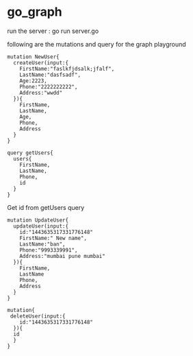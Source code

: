 # go_graph

run the server : go run server.go

following are the mutations and query for the graph playground


```
mutation NewUser{
  createUser(input:{
    FirstName:"faslkfjdsalk;jfalf",
    LastName:"dasfsadf",
    Age:2223,
    Phone:"2222222222",
    Address:"wwdd"
  }){
    FirstName,
    LastName,
    Age,
    Phone,
    Address
  }
}
```

```
query getUsers{
  users{
    FirstName,
    LastName,
    Phone,
    id
  }
}
```



Get id from getUsers query
```
mutation UpdateUser{
  updateUser(input:{
    id:"1443635317331776148" 
    FirstName:" New name",
    LastName:"ban",
    Phone:"9993339991",
    Address:"mumbai pune mumbai"
  }){
    FirstName,
    LastName
    Phone,
    Address
  }
}
```

```
mutation{
 deleteUser(input:{
    id:"1443635317331776148"
  }){
  id
  }
}
```




